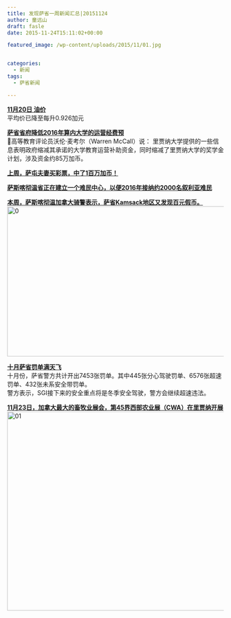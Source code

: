 ```yaml
---
title: 发现萨省一周新闻汇总|20151124
author: 童远山
draft: fasle
date: 2015-11-24T15:11:02+00:00

featured_image: /wp-content/uploads/2015/11/01.jpg


categories:
  - 新闻
tags:
  - 萨省新闻

---
```

**<span style="text-decoration: underline;">11月20日 油价</span>**  
平均价已降至每升0.926加元

<span style="text-decoration: underline;"><strong>萨省省府降低2016年算内大学的运营经费预</strong></span>  
高等教育评论员沃伦·麦考尔（Warren McCall）说： 里贾纳大学提供的一些信息表明政府缩减其承诺的大学教育运营补助资金，同时缩减了里贾纳大学的奖学金计划，涉及资金约85万加币。

<span style="text-decoration: underline;"><strong>上周，萨屯夫妻买彩票，中了1百万加币！</strong></span>

**<span style="text-decoration: underline;">萨斯喀彻温省正在建立一个难民中心，以便2016年接纳约2000名叙利亚难民</span>**

**<span style="text-decoration: underline;">本周，萨斯喀彻温加拿大骑警表示，萨省Kamsack地区又发现百元假币。</span>**  
<img decoding="async" loading="lazy" class="alignnone size-full wp-image-593" src="http://52sask.com/wp-content/uploads/2015/11/0.jpg" alt="0" width="620" height="349" /> 

<span style="text-decoration: underline;"><strong>十月萨省罚单满天飞</strong></span>  
十月份，萨省警方共计开出7453张罚单。其中445张分心驾驶罚单、6576张超速罚单、432张未系安全带罚单。  
警方表示，SGI接下来的安全重点将是冬季安全驾驶，警方会继续超速违法。

<span style="text-decoration: underline;"><strong>11月23日，加拿大最大的畜牧业展会，第45界西部农业展（CWA）在里贾纳开展</strong></span>  
<img decoding="async" loading="lazy" class="alignnone wp-image-594 size-full" src="http://52sask.com/wp-content/uploads/2015/11/01.jpg" alt="01" width="620" height="463" />